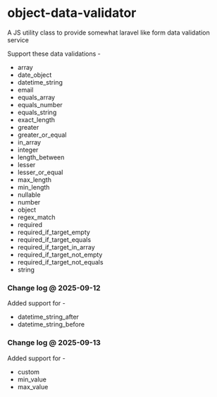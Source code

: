 # object-data-validator
A JS utility class to provide somewhat laravel like form data validation service

Support these data validations - 

- array
- date_object
- datetime_string
- email
- equals_array
- equals_number
- equals_string
- exact_length
- greater
- greater_or_equal
- in_array
- integer
- length_between
- lesser
- lesser_or_equal
- max_length
- min_length
- nullable
- number
- object
- regex_match
- required
- required_if_target_empty
- required_if_target_equals
- required_if_target_in_array
- required_if_target_not_empty
- required_if_target_not_equals
- string

### Change log @ 2025-09-12

Added support for -

- datetime_string_after
- datetime_string_before

### Change log @ 2025-09-13

Added support for -

- custom
- min_value
- max_value